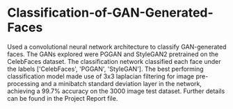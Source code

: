 # Classification-of-GAN-Generated-Faces
Used a convolutional neural network architecture to classify GAN-generated faces. The GANs explored were PGGAN and StyleGAN2 pretrained on the CelebFaces dataset. The classification network classified each face under the labels ['CelebFaces', 'PGGAN', 'StyleGAN']. The best performing classification model made use of 3x3 laplacian filtering for image pre-processing and a minibatch standard deviation layer in the network, achieving a 99.7% accuracy on the 3000 image test dataset. Further details can be found in the Project Report file.
